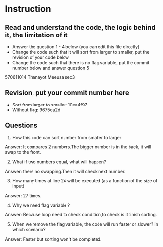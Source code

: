 ﻿# Instruction

## Read and understand the code, the logic behind it, the limitation of it
* Answer the question 1 - 4 below (you can edit this file directly)
* Change the code such that it will sort from larger to smaller, put the revision of your code below
* Change the code such that there is no flag variable, put the commit number below and answer question 5 

570611014 Thanayot Meeusa sec3
## Revision, put your commit number here
* Sort from larger to smaller: 10ea4f97 
* Without flag: 9675ea2d 

## Questions
1. How this code can sort number from smaller to larger
 
Answer: It compares 2 numbers.The bigger number is in the back, it will swap to the front. 

2. What if two numbers equal, what will happen? 

Answer: there no swapping.Then it will check next number. 

3. How many times at line 24 will be executed (as a function of the size of input) 

Answer: 27 times.

4. Why we need flag variable ? 

Answer: Because loop need to check condition,to check is it finish sorting. 

5. When we remove the flag variable, the code will run faster or slower? in which scenario? 

Answer: Faster but sorting won't be completed.
